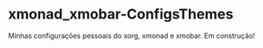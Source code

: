 # xmonad_xmobar-ConfigsThemes
Minhas configurações pessoais do xorg, xmonad e xmobar. Em construção!
